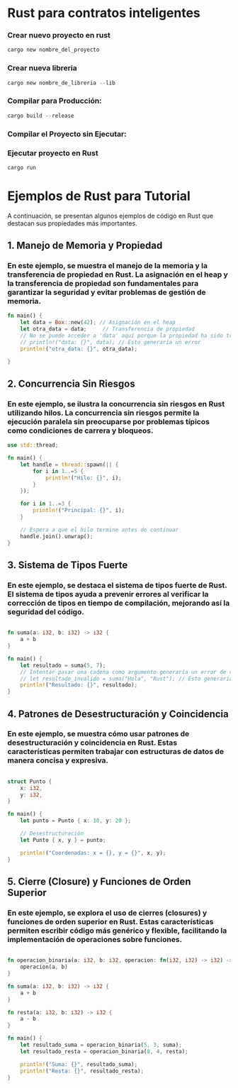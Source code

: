 # Rust para contratos inteligentes

### Crear nuevo proyecto en rust

```rust
cargo new nombre_del_proyecto
```

### Crear nueva libreria
 
```rust
cargo new nombre_de_libreria --lib
```

### Compilar para Producción:

```rust
cargo build --release
```

### Compilar el Proyecto sin Ejecutar:

### Ejecutar proyecto en Rust
 
```rust
cargo run
```




# Ejemplos de Rust para Tutorial

A continuación, se presentan algunos ejemplos de código en Rust que destacan sus propiedades más importantes. 

## 1. Manejo de Memoria y Propiedad

### En este ejemplo, se muestra el manejo de la memoria y la transferencia de propiedad en Rust. La asignación en el heap y la transferencia de propiedad son fundamentales para garantizar la seguridad y evitar problemas de gestión de memoria.

```rust
fn main() {
    let data = Box::new(42); // Asignación en el heap
    let otra_data = data;     // Transferencia de propiedad
    // No se puede acceder a 'data' aquí porque la propiedad ha sido transferida
    // println!("data: {}", data); // Esto generaría un error
    println!("otra_data: {}", otra_data);

}

```


## 2. Concurrencia Sin Riesgos

### En este ejemplo, se ilustra la concurrencia sin riesgos en Rust utilizando hilos. La concurrencia sin riesgos permite la ejecución paralela sin preocuparse por problemas típicos como condiciones de carrera y bloqueos.


```rust
use std::thread;

fn main() {
    let handle = thread::spawn(|| {
        for i in 1..=5 {
            println!("Hilo: {}", i);
        }
    });

    for i in 1..=3 {
        println!("Principal: {}", i);
    }

    // Espera a que el hilo termine antes de continuar
    handle.join().unwrap();
}


```


## 3. Sistema de Tipos Fuerte

### En este ejemplo, se destaca el sistema de tipos fuerte de Rust. El sistema de tipos ayuda a prevenir errores al verificar la corrección de tipos en tiempo de compilación, mejorando así la seguridad del código.

```rust

fn suma(a: i32, b: i32) -> i32 {
    a + b
}

fn main() {
    let resultado = suma(5, 7);
    // Intentar pasar una cadena como argumento generaría un error de compilación
    // let resultado_invalido = suma("Hola", "Rust"); // Esto generaría un error
    println!("Resultado: {}", resultado);
}

```


## 4. Patrones de Desestructuración y Coincidencia

### En este ejemplo, se muestra cómo usar patrones de desestructuración y coincidencia en Rust. Estas características permiten trabajar con estructuras de datos de manera concisa y expresiva.

```rust

struct Punto {
    x: i32,
    y: i32,
}

fn main() {
    let punto = Punto { x: 10, y: 20 };

    // Desestructuración
    let Punto { x, y } = punto;

    println!("Coordenadas: x = {}, y = {}", x, y);
}


```
## 5. Cierre (Closure) y Funciones de Orden Superior

### En este ejemplo, se explora el uso de cierres (closures) y funciones de orden superior en Rust. Estas características permiten escribir código más genérico y flexible, facilitando la implementación de operaciones sobre funciones.

```rust

fn operacion_binaria(a: i32, b: i32, operacion: fn(i32, i32) -> i32) -> i32 {
    operacion(a, b)
}

fn suma(a: i32, b: i32) -> i32 {
    a + b
}

fn resta(a: i32, b: i32) -> i32 {
    a - b
}

fn main() {
    let resultado_suma = operacion_binaria(5, 3, suma);
    let resultado_resta = operacion_binaria(8, 4, resta);

    println!("Suma: {}", resultado_suma);
    println!("Resta: {}", resultado_resta);
}




```


